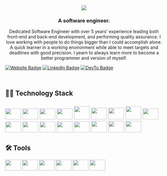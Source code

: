 <h1 align="center">
    <img src="https://readme-typing-svg.herokuapp.com/?lines=Hi+there!+👋🏽;I'm+Vhisyhnu!;Nice+to+meet+you!+🙂&center=true&size=30&color=29d2a">
</h1>
<h3 align="center">A software engineer.</h3>

<p align="center">Dedicated Software Engineer with over 5 years' experience leading both front-end and back-end development, and performing quality assurance. I love working with people to do things bigger than I could accomplish alone. A quick learner in a working environment while able to meet targets and deadlines with good precision. I yearn to always learn more to become a better programmer and version of myself.</p>
<p><a href="https://vhisyhnu.github.io/vhisyhnuvimilan.github.io/"><img src="https://img.shields.io/badge/-vhisyhnu.me-4E69C8?style=flat-square&amp;labelColor=4E69C8&amp;logo=Firefox&amp;link=https://stanleylim.me" alt="Website Badge"></a> <a href="https://www.linkedin.com/in/vhisyhnu-vimilan-763295182/"><img src="https://img.shields.io/badge/-@vhisyhnu-0077B5?style=flat-square&amp;labelColor=0077B5&amp;logo=LinkedIn&amp;link=https://www.linkedin.com/in/vhisyhnu-vimilan-763295182/" alt="LinkedIn Badge"></a> <a href="https://dev.to/vhisyhnu"><img src="https://img.shields.io/badge/-@vhisyhnu-0A0A0A?style=flat-square&amp;labelColor=0A0A0A&amp;logo=dev.to&amp;link=https://dev.to/vhisyhnu" alt="DevTo Badge"></a></p>
</br>
 
 <h2>👨‍💻 Technology Stack<h2>
 <p align="left">
 <img height="35" width="50" src="https://cdn.jsdelivr.net/gh/devicons/devicon/icons/html5/html5-plain-wordmark.svg" />
 <img height="35" width="50" src="https://cdn.jsdelivr.net/gh/devicons/devicon/icons/css3/css3-plain-wordmark.svg" />
 <img height="35" width="50" src="https://cdn.jsdelivr.net/gh/devicons/devicon/icons/sass/sass-original.svg" />
 <img height="35" width="50" src="https://cdn.jsdelivr.net/gh/devicons/devicon/icons/git/git-original.svg" />
 <img height="42" width="50" src="https://cdn.jsdelivr.net/gh/devicons/devicon/icons/angular/angular-original.svg" />
 <img height="37" width="50" src="https://cdn.jsdelivr.net/gh/devicons/devicon/icons/react/react-original.svg" />
 <img height="37" width="50" src="https://cdn.jsdelivr.net/gh/devicons/devicon/icons/nextjs/nextjs-original.svg" />
 <img height="42" width="50" src="https://cdn.jsdelivr.net/gh/devicons/devicon/icons/bootstrap/bootstrap-original.svg" />
 <img height="35" width="50" src="https://cdn.jsdelivr.net/gh/devicons/devicon/icons/materialui/materialui-original.svg" />
 <img height="35" width="50" src="https://cdn.jsdelivr.net/gh/devicons/devicon/icons/javascript/javascript-plain.svg" />
 <img height="35" width="50" src="https://cdn.jsdelivr.net/gh/devicons/devicon/icons/typescript/typescript-plain.svg" />
 <img height="35" width="50" src="https://cdn.jsdelivr.net/gh/devicons/devicon/icons/dotnetcore/dotnetcore-original.svg" />
 <img height="35" width="50" src="https://cdn.jsdelivr.net/gh/devicons/devicon/icons/nestjs/nestjs-original.svg" />
 <img height="35" width="50" src="https://cdn.jsdelivr.net/gh/devicons/devicon/icons/nodejs/nodejs-original.svg" />
 <img height="37" width="50" src="https://cdn.jsdelivr.net/gh/devicons/devicon/icons/microsoftsqlserver/microsoftsqlserver-original.svg" />
 <img height="37" width="50" src="https://cdn.jsdelivr.net/gh/devicons/devicon/icons/postgresql/postgresql-plain-wordmark.svg" />
 <img height="37" width="50" src="https://cdn.jsdelivr.net/gh/devicons/devicon/icons/mysql/mysql-original.svg" />
 </p>

 <h2>🛠 Tools</h2>
 <p align="left">
 <img height="35" width="50" src="https://cdn.jsdelivr.net/gh/devicons/devicon/icons/github/github-original.svg" />
 <img height="35" width="50" src="https://cdn.jsdelivr.net/gh/devicons/devicon/icons/visualstudio/visualstudio-original.svg" />
 <img height="35" width="50" src="https://cdn.jsdelivr.net/gh/devicons/devicon/icons/vscode/vscode-original.svg" />
 <img height="35" width="50" src="https://cdn.jsdelivr.net/gh/devicons/devicon/icons/postman/postman-original.svg" />
 <img height="35" width="50" src="https://cdn.jsdelivr.net/gh/devicons/devicon/icons/azuredevops/azuredevops-original.svg" />
 <img height="35" width="50" src="https://cdn.jsdelivr.net/gh/devicons/devicon/icons/bitbucket/bitbucket-original.svg" />
 </p>

<!--
- 🔭 I’m currently working on ...
- 🌱 I’m currently learning ...
- 👯 I’m looking to collaborate on ...
- 🤔 I’m looking for help with ...
- 💬 Ask me about ...
- 📫 How to reach me: ...
- 😄 Pronouns: ...
- ⚡ Fun fact: ...
-->
